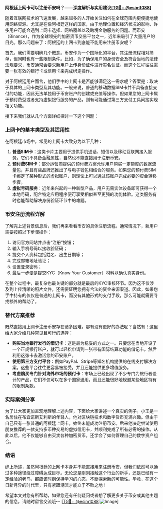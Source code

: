 **阿根廷上网卡可以注册币安吗？——深度解析与实用建议[[TG💪+ @esim1088](https://t.me/s/esim1088)]**

随着互联网技术的飞速发展，越来越多的人开始关注如何在全球范围内更便捷地使用网络资源。尤其是在像阿根廷这样的国家，由于地理位置和经济状况的影响，许多用户可能会遇到上网卡选择、网络覆盖以及跨境金融服务的问题。而币安（Binance），作为全球领先的加密货币交易平台之一，近年来吸引了大量用户的目光。那么问题来了：阿根廷的上网卡到底能不能用来注册币安呢？

首先，我们需要明确几个概念。币安作为一个国际化的平台，其注册流程相对简单，但同时也有一些限制条件。比如，为了确保用户的身份安全及符合当地的法律法规要求，币安通常会要求新用户上传身份证件进行实名认证。而这个过程往往需要一张有效的银行卡或信用卡来完成绑定操作。

对于阿根廷用户而言，他们手中的上网卡是否能够满足这一需求呢？答案是：取决于具体的上网卡类型及其功能。一般来说，普通的移动数据SIM卡并不具备直接支付的功能，因此无法单独用于币安账户的创建或充值等操作。但如果您的上网卡属于预付费型或者支持虚拟银行服务的产品，则有可能通过第三方支付工具间接实现相关功能。

接下来我们就从几个方面详细探讨一下这个问题：

### 上网卡的基本类型及其适用性

在阿根廷市场中，常见的上网卡大致分为以下几种：
1. **普通SIM卡**：这类卡片主要用于提供手机通话、短信以及移动互联网接入服务。它们不具备金融属性，自然也不能直接用于注册币安。
2. **预付费SIM卡**：部分运营商提供的预付费方案允许用户购买一定额度的数据流量包，并且有些品牌还推出了与电子钱包相结合的服务。如果您的预付费SIM卡绑定了某种形式的虚拟账户，则理论上可以通过该账户完成必要的资金转移步骤。
3. **虚拟号码服务**：近年来兴起的一种新型产品，用户无需实体设备即可获得一个本地号码，配合特定应用程序便可享受相似甚至更强的功能体验。这类服务有时也能帮助解决身份验证环节中的难题。

### 币安注册流程详解

了解完上述背景信息后，我们再来看看币安的具体注册流程。通常情况下，新用户需要按照以下步骤操作：
1. 访问官方网站并点击“注册”按钮；
2. 输入手机号码以接收验证码；
3. 提交个人资料包括姓名、出生日期等；
4. 完成邮箱地址验证；
5. 设置登录密码；
6. 最后一步便是提交KYC（Know Your Customer）材料以确认真实身份。

在整个过程中，最复杂也最关键的部分就是最后的KYC审核环节。因为这不仅涉及到上传清晰的照片文件，还需要证明您拥有合法的资金来源渠道。因此，如果您手中持有的仅仅是普通的上网卡，而没有其他形式的支付手段，那么可能就需要寻找额外的帮助了。

### 替代方案推荐

既然直接用上网卡注册币安存在诸多困难，那有没有更好的办法呢？当然有！这里给大家介绍几种常见且可行的选择：
- **购买当地银行发行的借记卡**：这是最为稳妥的方式之一。只要您在当地开设了一个正规银行账户，就可以轻松申请到一张带有国际结算功能的借记卡。然后利用这张卡去激活您的币安账户。
- **使用第三方支付平台**：例如PayPal、Stripe等知名机构提供的在线支付解决方案。这些平台往往更容易被接受，并且还能提供更多增值服务。
- **考虑购买专门针对海外市场的预付卡**：市场上已经出现了不少专门为旅行者设计的产品，它们不仅可以在多个国家通用，而且还能很好地规避某些地区特有的限制条款。

### 实际案例分享

为了让大家更加直观地理解上述内容，下面给大家讲述一个真实的例子。小王是一名居住在布宜诺斯艾利斯的年轻人，他对区块链技术和数字货币充满兴趣。但由于自己只有一张普通的阿根廷上网卡，始终未能成功注册币安。后来他决定尝试使用朋友推荐的一款支持多币种交易的虚拟信用卡，并顺利完成了所有必需的操作。从此以后，他不仅能够自由买卖各种加密货币，还学会了如何管理自己的数字资产组合。

### 结语

综上所述，虽然阿根廷的上网卡本身并不能直接用来注册币安，但我们依然可以通过多种途径绕过障碍达成目标。无论您是刚刚接触这个行业的新手，还是已经有一定经验的老鸟，都应该时刻保持学习的心态，不断探索新的可能性。毕竟，在这个日新月异的时代里，只有紧跟潮流才能立于不败之地！

希望本文对您有所帮助，如果您还有任何疑问或者想了解更多关于币安或其他主题的信息，请随时留言交流哦～ [[TG💪+ @esim1088](https://t.me/s/esim1088) ![Image](https://i.postimg.cc/4NQfJmqS/Snipaste-2025-05-13-00-14-12.png)]